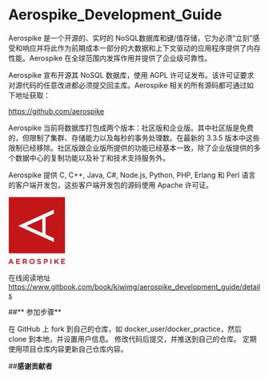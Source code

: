 # Aerospike_Development_Guide
Aerospike 是一个开源的、实时的 NoSQL数据库和键/值存储，它为必须“立刻”感受和响应并将此作为前期成本一部分的大数据和上下文驱动的应用程序提供了内存性能。Aerospike 在全球范围内发挥作用并提供了企业级可靠性。

Aerospike 宣布开源其 NoSQL 数据库，使用 AGPL 许可证发布。该许可证要求对源代码的任意改进都必须提交回主库。Aerospike 相关的所有源码都可通过如下地址获取：

https://github.com/aerospike

Aerospike 当前将数据库打包成两个版本：社区版和企业版。其中社区版是免费的，但限制了集群、存储能力以及每秒的事务处理数。在最新的 3.3.5 版本中这些限制已经移除。社区版跟企业版所提供的功能已经基本一致，除了企业版提供的多个数据中心的复制功能以及补丁和技术支持服务外。 

Aerospike 提供 C, C++, Java, C#, Node.js, Python, PHP, Erlang 和 Perl 语言的客户端开发包，这些客户端开发包的源码使用 Apache 许可证。

![](30e5a64a-621e-34c8-906d-4177dd34d959.png)

在线阅读地址
https://www.gitbook.com/book/kiwimg/aerospike_development_guide/details

##** 参加步骤**



在 GitHub 上 fork 到自己的仓库，如 docker_user/docker_practice，然后 clone 到本地，并设置用户信息。
修改代码后提交，并推送到自己的仓库。
定期使用项目仓库内容更新自己仓库内容。


##**感谢贡献者**

